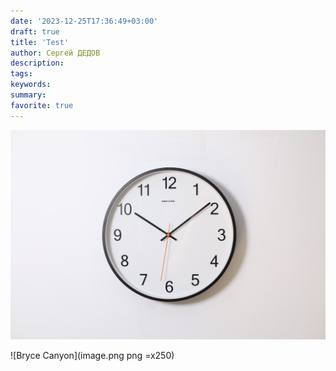 ```yaml
---
date: '2023-12-25T17:36:49+03:00'
draft: true
title: 'Test'
author: Сергей ДЕДОВ
description:
tags:
keywords:
summary:
favorite: true
---
```


![image](image.png?width=20px)

![Bryce Canyon](image.png png =x250)